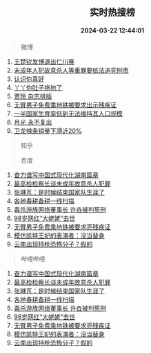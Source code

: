 <div align="center"><h2>实时热搜榜</h2><h4>2024-03-22 12:44:01</h4></div>

> 微博  

1. [王楚钦发博退出仁川赛](https://s.weibo.com/weibo?q=%23%E7%8E%8B%E6%A5%9A%E9%92%A6%E5%8F%91%E5%8D%9A%E9%80%80%E5%87%BA%E4%BB%81%E5%B7%9D%E8%B5%9B%23&t=31&band_rank=1&Refer=top)<br />
2. [未成年人犯故意杀人等重罪要依法追究刑责](https://s.weibo.com/weibo?q=%23%E6%9C%AA%E6%88%90%E5%B9%B4%E4%BA%BA%E7%8A%AF%E6%95%85%E6%84%8F%E6%9D%80%E4%BA%BA%E7%AD%89%E9%87%8D%E7%BD%AA%E8%A6%81%E4%BE%9D%E6%B3%95%E8%BF%BD%E7%A9%B6%E5%88%91%E8%B4%A3%23&t=31&band_rank=2&Refer=top)<br />
3. [认识你真好](https://s.weibo.com/weibo?q=%23%E8%AE%A4%E8%AF%86%E4%BD%A0%E7%9C%9F%E5%A5%BD%23&t=31&band_rank=3&Refer=top)<br />
4. [丫丫你肚子拖地了](https://s.weibo.com/weibo?q=%23%E4%B8%AB%E4%B8%AB%E4%BD%A0%E8%82%9A%E5%AD%90%E6%8B%96%E5%9C%B0%E4%BA%86%23&t=31&band_rank=4&Refer=top)<br />
5. [贾玲 杂志排版](https://s.weibo.com/weibo?q=%E8%B4%BE%E7%8E%B2%20%E6%9D%82%E5%BF%97%E6%8E%92%E7%89%88&t=31&band_rank=5&Refer=top)<br />
6. [无臂男子免费乘地铁被要求出示残疾证](https://s.weibo.com/weibo?q=%23%E6%97%A0%E8%87%82%E7%94%B7%E5%AD%90%E5%85%8D%E8%B4%B9%E4%B9%98%E5%9C%B0%E9%93%81%E8%A2%AB%E8%A6%81%E6%B1%82%E5%87%BA%E7%A4%BA%E6%AE%8B%E7%96%BE%E8%AF%81%23&t=31&band_rank=6&Refer=top)<br />
7. [一半国家生育率低到无法维持其人口规模](https://s.weibo.com/weibo?q=%23%E4%B8%80%E5%8D%8A%E5%9B%BD%E5%AE%B6%E7%94%9F%E8%82%B2%E7%8E%87%E4%BD%8E%E5%88%B0%E6%97%A0%E6%B3%95%E7%BB%B4%E6%8C%81%E5%85%B6%E4%BA%BA%E5%8F%A3%E8%A7%84%E6%A8%A1%23&t=31&band_rank=7&Refer=top)<br />
8. [月光 永不复出](https://s.weibo.com/weibo?q=%E6%9C%88%E5%85%89%20%E6%B0%B8%E4%B8%8D%E5%A4%8D%E5%87%BA&t=31&band_rank=8&Refer=top)<br />
9. [卫龙辣条销量下滑近20%](https://s.weibo.com/weibo?q=%23%E5%8D%AB%E9%BE%99%E8%BE%A3%E6%9D%A1%E9%94%80%E9%87%8F%E4%B8%8B%E6%BB%91%E8%BF%9120%25%23&t=31&band_rank=9&Refer=top)<br />

> 知乎  


> 百度  

1. [奋力谱写中国式现代化湖南篇章](https://www.baidu.com/s?wd=%E5%A5%8B%E5%8A%9B%E8%B0%B1%E5%86%99%E4%B8%AD%E5%9B%BD%E5%BC%8F%E7%8E%B0%E4%BB%A3%E5%8C%96%E6%B9%96%E5%8D%97%E7%AF%87%E7%AB%A0&sa=fyb_news&rsv_dl=fyb_news)<br />
2. [最高检检察长谈未成年故意杀人犯罪](https://www.baidu.com/s?wd=%E6%9C%80%E9%AB%98%E6%A3%80%E6%A3%80%E5%AF%9F%E9%95%BF%E8%B0%88%E6%9C%AA%E6%88%90%E5%B9%B4%E6%95%85%E6%84%8F%E6%9D%80%E4%BA%BA%E7%8A%AF%E7%BD%AA&sa=fyb_news&rsv_dl=fyb_news)<br />
3. [张琳芃：是时候结束国家队生涯了](https://www.baidu.com/s?wd=%E5%BC%A0%E7%90%B3%E8%8A%83%EF%BC%9A%E6%98%AF%E6%97%B6%E5%80%99%E7%BB%93%E6%9D%9F%E5%9B%BD%E5%AE%B6%E9%98%9F%E7%94%9F%E6%B6%AF%E4%BA%86&sa=fyb_news&rsv_dl=fyb_news)<br />
4. [各地春耕备耕一线扫描](https://www.baidu.com/s?wd=%E5%90%84%E5%9C%B0%E6%98%A5%E8%80%95%E5%A4%87%E8%80%95%E4%B8%80%E7%BA%BF%E6%89%AB%E6%8F%8F&sa=fyb_news&rsv_dl=fyb_news)<br />
5. [毒杀游族网络董事长 许垚被判死刑](https://www.baidu.com/s?wd=%E6%AF%92%E6%9D%80%E6%B8%B8%E6%97%8F%E7%BD%91%E7%BB%9C%E8%91%A3%E4%BA%8B%E9%95%BF+%E8%AE%B8%E5%9E%9A%E8%A2%AB%E5%88%A4%E6%AD%BB%E5%88%91&sa=fyb_news&rsv_dl=fyb_news)<br />
6. [98岁网红“大姥姥”去世](https://www.baidu.com/s?wd=98%E5%B2%81%E7%BD%91%E7%BA%A2%E2%80%9C%E5%A4%A7%E5%A7%A5%E5%A7%A5%E2%80%9D%E5%8E%BB%E4%B8%96&sa=fyb_news&rsv_dl=fyb_news)<br />
7. [无臂男子免费乘地铁被要求亮残疾证](https://www.baidu.com/s?wd=%E6%97%A0%E8%87%82%E7%94%B7%E5%AD%90%E5%85%8D%E8%B4%B9%E4%B9%98%E5%9C%B0%E9%93%81%E8%A2%AB%E8%A6%81%E6%B1%82%E4%BA%AE%E6%AE%8B%E7%96%BE%E8%AF%81&sa=fyb_news&rsv_dl=fyb_news)<br />
8. [模仿凯特王妃的表演者：没当替身](https://www.baidu.com/s?wd=%E6%A8%A1%E4%BB%BF%E5%87%AF%E7%89%B9%E7%8E%8B%E5%A6%83%E7%9A%84%E8%A1%A8%E6%BC%94%E8%80%85%EF%BC%9A%E6%B2%A1%E5%BD%93%E6%9B%BF%E8%BA%AB&sa=fyb_news&rsv_dl=fyb_news)<br />
9. [云南出现持枪恐怖分子？假的](https://www.baidu.com/s?wd=%E4%BA%91%E5%8D%97%E5%87%BA%E7%8E%B0%E6%8C%81%E6%9E%AA%E6%81%90%E6%80%96%E5%88%86%E5%AD%90%EF%BC%9F%E5%81%87%E7%9A%84&sa=fyb_news&rsv_dl=fyb_news)<br />

> 哔哩哔哩  

1. [奋力谱写中国式现代化湖南篇章](https://www.baidu.com/s?wd=%E5%A5%8B%E5%8A%9B%E8%B0%B1%E5%86%99%E4%B8%AD%E5%9B%BD%E5%BC%8F%E7%8E%B0%E4%BB%A3%E5%8C%96%E6%B9%96%E5%8D%97%E7%AF%87%E7%AB%A0&sa=fyb_news&rsv_dl=fyb_news)<br />
2. [最高检检察长谈未成年故意杀人犯罪](https://www.baidu.com/s?wd=%E6%9C%80%E9%AB%98%E6%A3%80%E6%A3%80%E5%AF%9F%E9%95%BF%E8%B0%88%E6%9C%AA%E6%88%90%E5%B9%B4%E6%95%85%E6%84%8F%E6%9D%80%E4%BA%BA%E7%8A%AF%E7%BD%AA&sa=fyb_news&rsv_dl=fyb_news)<br />
3. [张琳芃：是时候结束国家队生涯了](https://www.baidu.com/s?wd=%E5%BC%A0%E7%90%B3%E8%8A%83%EF%BC%9A%E6%98%AF%E6%97%B6%E5%80%99%E7%BB%93%E6%9D%9F%E5%9B%BD%E5%AE%B6%E9%98%9F%E7%94%9F%E6%B6%AF%E4%BA%86&sa=fyb_news&rsv_dl=fyb_news)<br />
4. [各地春耕备耕一线扫描](https://www.baidu.com/s?wd=%E5%90%84%E5%9C%B0%E6%98%A5%E8%80%95%E5%A4%87%E8%80%95%E4%B8%80%E7%BA%BF%E6%89%AB%E6%8F%8F&sa=fyb_news&rsv_dl=fyb_news)<br />
5. [毒杀游族网络董事长 许垚被判死刑](https://www.baidu.com/s?wd=%E6%AF%92%E6%9D%80%E6%B8%B8%E6%97%8F%E7%BD%91%E7%BB%9C%E8%91%A3%E4%BA%8B%E9%95%BF+%E8%AE%B8%E5%9E%9A%E8%A2%AB%E5%88%A4%E6%AD%BB%E5%88%91&sa=fyb_news&rsv_dl=fyb_news)<br />
6. [98岁网红“大姥姥”去世](https://www.baidu.com/s?wd=98%E5%B2%81%E7%BD%91%E7%BA%A2%E2%80%9C%E5%A4%A7%E5%A7%A5%E5%A7%A5%E2%80%9D%E5%8E%BB%E4%B8%96&sa=fyb_news&rsv_dl=fyb_news)<br />
7. [无臂男子免费乘地铁被要求亮残疾证](https://www.baidu.com/s?wd=%E6%97%A0%E8%87%82%E7%94%B7%E5%AD%90%E5%85%8D%E8%B4%B9%E4%B9%98%E5%9C%B0%E9%93%81%E8%A2%AB%E8%A6%81%E6%B1%82%E4%BA%AE%E6%AE%8B%E7%96%BE%E8%AF%81&sa=fyb_news&rsv_dl=fyb_news)<br />
8. [模仿凯特王妃的表演者：没当替身](https://www.baidu.com/s?wd=%E6%A8%A1%E4%BB%BF%E5%87%AF%E7%89%B9%E7%8E%8B%E5%A6%83%E7%9A%84%E8%A1%A8%E6%BC%94%E8%80%85%EF%BC%9A%E6%B2%A1%E5%BD%93%E6%9B%BF%E8%BA%AB&sa=fyb_news&rsv_dl=fyb_news)<br />
9. [云南出现持枪恐怖分子？假的](https://www.baidu.com/s?wd=%E4%BA%91%E5%8D%97%E5%87%BA%E7%8E%B0%E6%8C%81%E6%9E%AA%E6%81%90%E6%80%96%E5%88%86%E5%AD%90%EF%BC%9F%E5%81%87%E7%9A%84&sa=fyb_news&rsv_dl=fyb_news)<br />
